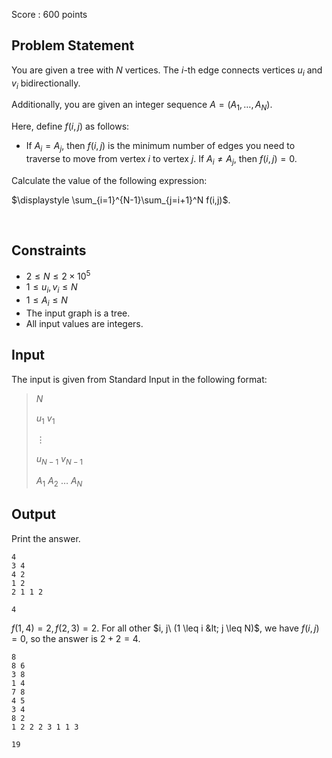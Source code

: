 Score : $600$ points

## Problem Statement

You are given a tree with $N$ vertices. The $i$-th edge connects vertices $u_i$ and $v_i$ bidirectionally.

Additionally, you are given an integer sequence $A=(A_1,\ldots,A_N)$.

Here, define $f(i,j)$ as follows:

- If $A_i = A_j$, then $f(i,j)$ is the minimum number of edges you need to traverse to move from vertex $i$ to vertex $j$. If $A_i \neq A_j$, then $f(i,j) = 0$.

Calculate the value of the following expression:

$\displaystyle \sum_{i=1}^{N-1}\sum_{j=i+1}^N f(i,j)$.

<br>

## Constraints

- $2 \leq N \leq 2 \times 10^5$
- $1 \leq u_i, v_i \leq N$
- $1 \leq A_i \leq N$
- The input graph is a tree.
- All input values are integers.

## Input

The input is given from Standard Input in the following format:

> $N$ 
> 
> $u_1$ $v_1$
> 
> $\vdots$
> 
> $u_{N-1}$ $v_{N-1}$
> 
> $A_1$ $A_2$ $\ldots$ $A_N$

## Output

Print the answer.

```input1
4
3 4
4 2
1 2
2 1 1 2
```

```output1
4
```

$f(1,4)=2, f(2,3)=2$. For all other $i, j\ (1 \leq i &lt; j \leq N)$, we have $f(i,j)=0$, so the answer is $2+2=4$.

```input2
8
8 6
3 8
1 4
7 8
4 5
3 4
8 2
1 2 2 2 3 1 1 3
```

```output2
19
```